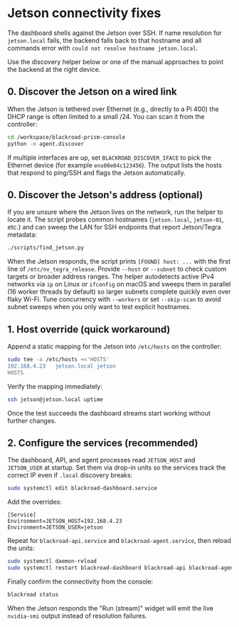# Jetson connectivity fixes

The dashboard shells against the Jetson over SSH. If name resolution for
`jetson.local` fails, the backend falls back to that hostname and all commands
error with `could not resolve hostname jetson.local`.

Use the discovery helper below or one of the manual approaches to point the
backend at the right device.

## 0. Discover the Jetson on a wired link

When the Jetson is tethered over Ethernet (e.g., directly to a Pi 400) the DHCP
range is often limited to a small /24. You can scan it from the controller:

```sh
cd /workspace/blackroad-prism-console
python -m agent.discover
```

If multiple interfaces are up, set `BLACKROAD_DISCOVER_IFACE` to pick the
Ethernet device (for example `enx00e04c123456`). The output lists the hosts that
respond to ping/SSH and flags the Jetson automatically.

## 0. Discover the Jetson's address (optional)

If you are unsure where the Jetson lives on the network, run the helper to
locate it. The script probes common hostnames (`jetson.local`, `jetson-01`,
etc.) and can sweep the LAN for SSH endpoints that report Jetson/Tegra
metadata:

```sh
./scripts/find_jetson.py
```

When the Jetson responds, the script prints `[FOUND] host: ...` with the first
line of `/etc/nv_tegra_release`. Provide `--host` or `--subnet` to check custom
targets or broader address ranges. The helper autodetects active IPv4 networks
via `ip` on Linux or `ifconfig` on macOS and sweeps them in parallel (16 worker
threads by default) so larger subnets complete quickly even over flaky Wi-Fi.
Tune concurrency with `--workers` or set `--skip-scan` to avoid subnet sweeps
when you only want to test explicit hostnames.

## 1. Host override (quick workaround)

Append a static mapping for the Jetson into `/etc/hosts` on the controller:

```sh
sudo tee -a /etc/hosts <<'HOSTS'
192.168.4.23   jetson.local jetson
HOSTS
```

Verify the mapping immediately:

```sh
ssh jetson@jetson.local uptime
```

Once the test succeeds the dashboard streams start working without further
changes.

## 2. Configure the services (recommended)

The dashboard, API, and agent processes read `JETSON_HOST` and `JETSON_USER` at
startup. Set them via drop-in units so the services track the correct IP even if
`.local` discovery breaks:

```sh
sudo systemctl edit blackroad-dashboard.service
```

Add the overrides:

```
[Service]
Environment=JETSON_HOST=192.168.4.23
Environment=JETSON_USER=jetson
```

Repeat for `blackroad-api.service` and `blackroad-agent.service`, then reload the
units:

```sh
sudo systemctl daemon-reload
sudo systemctl restart blackroad-dashboard blackroad-api blackroad-agent
```

Finally confirm the connectivity from the console:

```sh
blackroad status
```

When the Jetson responds the "Run (stream)" widget will emit the live
`nvidia-smi` output instead of resolution failures.
